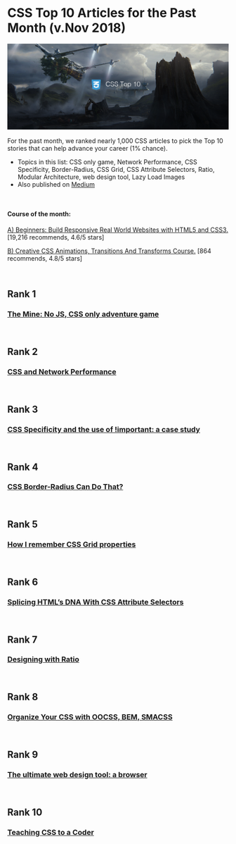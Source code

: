 # CSS Top 10 Articles for the Past Month (v.Nov 2018)

<img src="Top10-Nov-CSS.png" width="800" alt="Mybridge"></a>

For the past month, we ranked nearly 1,000 CSS articles to pick the Top 10 stories that can help advance your career (1% chance).
 
* Topics in this list: CSS only game, Network Performance, CSS Specificity, Border-Radius, CSS Grid, CSS Attribute Selectors, Ratio, Modular Architecture, web design tool, Lazy Load Images
* Also published on [Medium](https://goo.gl/eYRGGE)

<br>

#### Course of the month:

[A) Beginners: Build Responsive Real World Websites with HTML5 and CSS3.](http://bit.ly/2KkTfUZ) [19,216 recommends, 4.6/5 stars]

[B) Creative CSS Animations, Transitions And Transforms Course.](http://bit.ly/2To3tta) [864 recommends, 4.8/5 stars]

<br>

## Rank 1
### [The Mine: No JS, CSS only adventure game](https://codepen.io/jcoulterdesign/pen/NOMeEb?utm_source=mybridge&utm_medium=blog&utm_campaign=read_more)


<br>

## Rank 2
### [CSS and Network Performance](https://csswizardry.com/2018/11/css-and-network-performance?utm_source=mybridge&utm_medium=blog&utm_campaign=read_more)


<br>

## Rank 3
### [CSS Specificity and the use of !important: a case study](https://dev.to/munamohamed94/css-specificity-and-the-use-of-important-a-case-study--11?utm_source=mybridge&utm_medium=blog&utm_campaign=read_more)


<br>

## Rank 4
### [CSS Border-Radius Can Do That?](https://medium.com/9elements/css-border-radius-can-do-that-d46df1d013ae?utm_source=mybridge&utm_medium=blog&utm_campaign=read_more)


<br>

## Rank 5
### [How I remember CSS Grid properties](https://dev.to/zellwk/how-i-remember-css-grid-properties-9i5?utm_source=mybridge&utm_medium=blog&utm_campaign=read_more)


<br>

## Rank 6
### [Splicing HTML’s DNA With CSS Attribute Selectors](https://www.smashingmagazine.com/2018/10/attribute-selectors-splicing-html-dna-css?utm_source=mybridge&utm_medium=blog&utm_campaign=read_more)


<br>

## Rank 7
### [Designing with Ratio](https://medium.com/@getflourish/designing-with-ratio-dcc656d5385d?utm_source=mybridge&utm_medium=blog&utm_campaign=read_more)


<br>

## Rank 8
### [Organize Your CSS with OOCSS, BEM, SMACSS](https://snipcart.com/blog/organize-css-modular-architecture?utm_source=mybridge&utm_medium=blog&utm_campaign=read_more)


<br>

## Rank 9
### [The ultimate web design tool: a browser](https://logrocket.com/blog/ultimate-web-design-tool?utm_source=mybridge&utm_medium=blog&utm_campaign=read_more)


<br>

## Rank 10
### [Teaching CSS to a Coder ](https://www.youtube.com/watch?v=a-74Zy9EfMQ?utm_source=mybridge&utm_medium=blog&utm_campaign=read_more)


                    
                    
